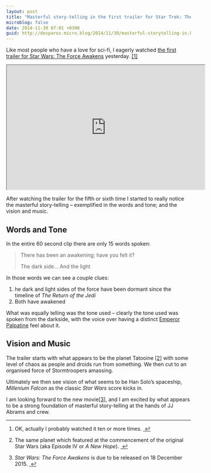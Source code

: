 ```yaml
---
layout: post
title: "Masterful story-telling in the first trailer for Star Trek: The Force Awakens"
microblog: false
date: 2014-11-30 07:01 +0300
guid: http://desparoz.micro.blog/2014/11/30/masterful-storytelling-in.html
---
```

<p>Like most people who have a love for sci-fi, I eagerly watched <a href="http://trailers.apple.com/trailers/lucasfilm/starwarstheforceawakens/#share">the first trailer for Star Wars: The Force Awakens</a> yesterday. <a href="#fn:1" id="fnref:1" title="see footnote" class="footnote">[1]</a> </p>

<p><iframe id="video-frame" style="" height="340" scrolling="no" src="http://trailers.apple.com/trailers/embed/starwarstheforceawakens/teaser/index.html" width="540"></iframe></p>

<p>After watching the trailer for the fifth or sixth time I started to really notice the masterful story-telling – exemplified in the words and tone; and the vision and music.</p>

<h2>Words and Tone</h2>

<p>In the entire 60 second clip there are only 15 words spoken:</p>

<blockquote>
<p>There has been an awakening; have you felt it?</p>

<p>The dark side&#8230; And the light</p>
</blockquote>

<p>In those words we can see a couple clues:</p>

<ol>
<li>he dark and light sides of the force have been dormant since the timeline of <em>The Return of the Jedi</em></li>
<li>Both have awakened</li>
</ol>

<p>What was equally telling was the tone used – clearly the tone used was spoken from the darkside, with the voice over having a distinct <a href="https://en.wikipedia.org/wiki/Palpatine">Emperor Palpatine</a> feel about it.</p>

<h2>Vision and Music</h2>

<p>The trailer starts with what appears to be the planet Tatooine <a href="#fn:2" id="fnref:2" title="see footnote" class="footnote">[2]</a> with some level of chaos as people and droids run from something. We then cut to an organised force of Stormtroopers amassing.</p>

<p>Ultimately we then see vision of what seems to be Han Solo&#8217;s spaceship, <em>Millenium Falcon</em> as the classic <em>Star Wars</em> score kicks in.</p>

<p>I am looking forward to the new movie<a href="#fn:3" id="fnref:3" title="see footnote" class="footnote">[3]</a>, and I am excited by what appears to be a strong foundation of masterful story-telling at the hands of JJ Abrams and crew.</p>

<div class="footnotes">
<hr />
<ol>

<li id="fn:1">
<p>OK, actually I probably watched it ten or more times. <a href="#fnref:1" title="return to article" class="reversefootnote">&#160;&#8617;</a></p>
</li>

<li id="fn:2">
<p>The same planet which featured at the commencement of the original Star Wars (aka Episode IV or <em>A New Hope</em>). <a href="#fnref:2" title="return to article" class="reversefootnote">&#160;&#8617;</a></p>
</li>

<li id="fn:3">
<p><em>Star Wars: The Force Awakens</em> is due to be released on 18 December 2015. <a href="#fnref:3" title="return to article" class="reversefootnote">&#160;&#8617;</a></p>
</li>

</ol>
</div>
